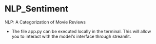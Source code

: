 # NLP_Sentiment
NLP: A Categorization of Movie Reviews

* The file app.py can be executed locally in the terminal. This will allow you to interact with the model's interface through streamlit.
